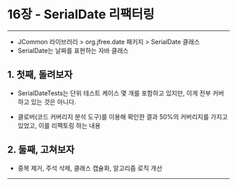 
# 16장 - SerialDate 리팩터링

---

- JCommon 라이브러리 > org.jfree.date 패키지 > SerialDate 클래스
- SerialDate는 날짜를 표현하는 자바 클래스

## 1. 첫째, 돌려보자

- SerialDateTests는 단위 테스트 케이스 몇 개를 포함하고 있지만, 이게 전부 커버하고 있는 것은 아니다.

- 클로버(코드 커버리지 분석 도구)를 이용해 확인한 결과 50%의 커버리지를 가지고 있었고, 이를 리팩토링 하는 내용

## 2. 둘째, 고쳐보자

- 중복 제거, 주석 삭제, 클래스 캡슐화, 알고리즘 로직 개선

---

